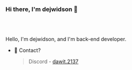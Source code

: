 ### Hi there, I'm dejwidson 👋

<br />
<br />

Hello, I'm dejwidson, and I'm back-end developer.



- 💬 Contact?
     > Discord - [dawit.2137](https://discord.com/users/419555157802614785)  
